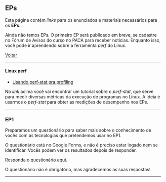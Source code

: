 ## EPs

Esta página contém *links* para os enunciados e materiais necessários para os
**EPs**.

Ainda não temos EPs. O primeiro EP será publicado em breve, se cadastre no
Fórum de Avisos do curso no PACA para receber notícias. Enquanto isso, você
pode ir aprendendo sobre a ferramenta *perf* do Linux.

[Voltar](./index.html)

---

#### Linux perf

- [Usando perf-stat pra profiling](https://perf.wiki.kernel.org/index.php/Tutorial#Counting_with_perf_stat)

No *link* acima você vai encontrar um tutorial sobre o *perf-stat*, que serve
para medir diversas métricas da execução de programas no Linux. A ideia é
usarmos o *perf-stat* para obter as medições de desempenho nos EPs.

---

### EP1

Preparamos um questionário para saber mais sobre o conhecimento de vocês com as
tecnologias que pretendemos usar no EP1.

O questionário está no Google Forms, e não é preciso estar logado nem se
identificar. Vocês podem ver os resultados depois de responder.

[Responda o questionário aqui.](https://goo.gl/forms/In5mlaB74Okuu78v1)

O questionário não é obrigatório, mas agradecemos as suas respostas!

---
